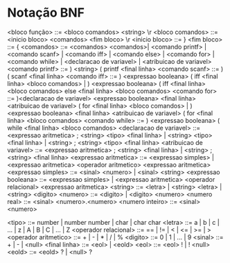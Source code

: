 # Notação BNF




\<bloco função\> ::= \<bloco comandos\> \<string\> \r
\<bloco comandos\> ::= \<inicio bloco\> \<comandos\> \<fim bloco\> \r
\<inicio bloco\> ::= }
\<fim bloco\> ::= {
\<comandos\> ::= \<comandos\> \<comandos\>| \<comando printf\> | \<comando scanf\> | \<comando iff\> | \<comando else\> | \<comando for\> | \<comando while\> | \<declaracao de variavel\> | \<atribuicao de variavel\>
\<comando printf\> ::= ) \<string\> ( printf \<final linha\>
\<comando scanf\> ::= ) ( scanf \<final linha\>
\<comando iff\> ::= ) \<expressao booleana\> ( iff \<final linha\> \<bloco comandos\> |         ) \<expressao booleana\> ( iff \<final linha\> \<bloco comandos\> else \<final linha\> \<bloco comandos\> 
\<comando for\> ::= )\<declaracao de variavel\>  \<expressao booleana\>  \<final linha\>  \<atribuicao de variavel\> ( for \<final linha\> \<bloco comandos\> |  )\<expressao booleana\>  \<final linha\>  \<atribuicao de variavel\> ( for \<final linha\> \<bloco comandos\>
\<comando while\> ::= ) \<expressao booleana\> ( while  \<final linha\> \<bloco comandos\>
\<declaracao de variavel\> ::=  \<expressao aritmetica\> ; \<string\> \<tipo\> \<final linha\> | \<string\> \<tipo\> \<final linha\> | \<string\> ; \<string\> \<tipo\> \<final linha\>
\<atribuicao de variavel\> ::= \<expressao aritmetica\>  ; \<string\>  \<final linha\> | \<string\> ; \<string\> \<final linha\>
\<expressao aritmetica\> ::= \<expressao simples\> | \<expressao aritmetica\> \<operador aritmetico\> \<expressao aritmetica\>
\<expressao simples\> ::= \<sinal\> \<numero\> | \<sinal\> \<string\>
\<expressao booleana\> ::= \<expressao simples\> | \<expressao aritmetica\> \<operador relacional\> \<expressao aritmetica\>
\<string\> ::= \<letra\> | \<string\> \<letra\> | \<string\> \<digito\>
\<numero\> ::= \<digito\> | \<digito\> \<numero\>
\<numero real\> ::= \<sinal\> \<numero\>.\<numero\>
\<numero inteiro\> ::= \<sinal\> \<numero\>


\<tipo\> ::= number | number number | char | char char 
\<letra\> ::= a | b | c | ... | z | A | B | C | ... | Z
\<operador relacional\> ::= == | != | \< | \<= | \>= | \>
\<operador aritmetico\> ::= + | - | * | / | %
\<digito\> ::= 0 | 1 | ... | 9
\<sinal\> ::= + | - | \<null\> 
\<final linha\> ::= \<eol\> | \<eold\>
\<eol\> ::= \<eol\> ! | ! \<null\>
\<eold\> ::= \<eold\> ? | \<null\> ?

